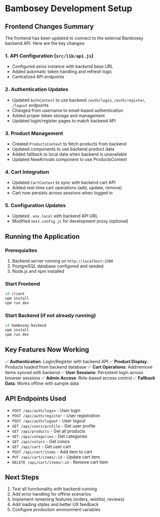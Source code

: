 # Bambosey Development Setup

## Frontend Changes Summary

The frontend has been updated to connect to the external Bambosey backend API. Here are the key changes:

### 1. **API Configuration** (`src/lib/api.js`)

- Configured axios instance with backend base URL
- Added automatic token handling and refresh logic
- Centralized API endpoints

### 2. **Authentication Updates**

- Updated `AuthContext` to use backend `/auth/login`, `/auth/register`, `/logout` endpoints
- Changed from username to email-based authentication
- Added proper token storage and management
- Updated login/register pages to match backend API

### 3. **Product Management**

- Created `ProductsContext` to fetch products from backend
- Updated components to use backend product data
- Added fallback to local data when backend is unavailable
- Updated NewArrivals component to use ProductsContext

### 4. **Cart Integration**

- Updated `CartContext` to sync with backend cart API
- Added real-time cart operations (add, update, remove)
- Cart now persists across sessions when logged in

### 5. **Configuration Updates**

- Updated `.env.local` with backend API URL
- Modified `next.config.js` for development proxy (optional)

## Running the Application

### Prerequisites

1. Backend server running on `http://localhost:3300`
2. PostgreSQL database configured and seeded
3. Node.js and npm installed

### Start Frontend

```bash
cd client
npm install
npm run dev
```

### Start Backend (if not already running)

```bash
cd bambosey-backend
npm install
npm run dev
```

## Key Features Now Working

✅ **Authentication**: Login/Register with backend API
✅ **Product Display**: Products loaded from backend database
✅ **Cart Operations**: Add/remove items synced with backend
✅ **User Sessions**: Persistent login across browser sessions
✅ **Admin Access**: Role-based access control
✅ **Fallback Data**: Works offline with sample data

## API Endpoints Used

- `POST /api/auth/login` - User login
- `POST /api/auth/register` - User registration
- `POST /api/auth/logout` - User logout
- `GET /api/users/profile` - Get user profile
- `GET /api/products` - Get all products
- `GET /api/categories` - Get categories
- `GET /api/colors` - Get colors
- `GET /api/cart` - Get user cart
- `POST /api/cart/items` - Add item to cart
- `PUT /api/cart/items/:id` - Update cart item
- `DELETE /api/cart/items/:id` - Remove cart item

## Next Steps

1. Test all functionality with backend running
2. Add error handling for offline scenarios
3. Implement remaining features (orders, wishlist, reviews)
4. Add loading states and better UX feedback
5. Configure production environment variables
